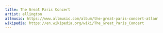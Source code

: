 ```yaml
---
title: The Great Paris Concert
artist: ellington
allmusic: https://www.allmusic.com/album/the-great-paris-concert-atlantic--mw0000202574
wikipedia: https://en.wikipedia.org/wiki/The_Great_Paris_Concert
---
```

